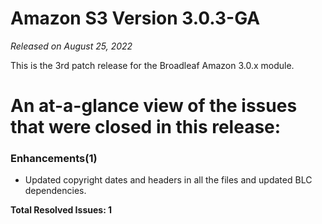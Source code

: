 # Amazon S3 Version 3.0.3-GA

_Released on August 25, 2022_

This is the 3rd patch release for the Broadleaf Amazon 3.0.x module.

# An at-a-glance view of the issues that were closed in this release:

### Enhancements(1)
- Updated copyright dates and headers in all the files and updated BLC dependencies.


**Total Resolved Issues: 1**